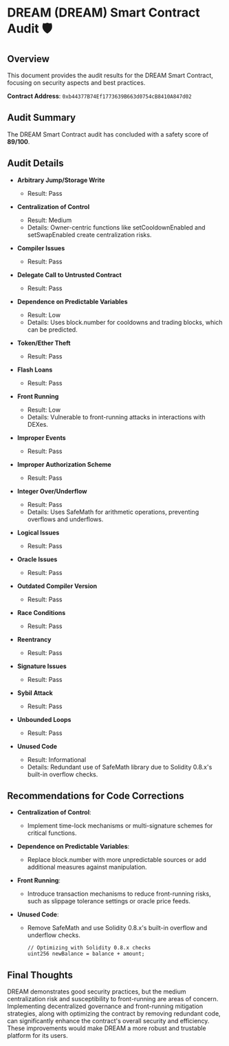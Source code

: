 # DREAM (DREAM) Smart Contract Audit 🛡️

## Overview
This document provides the audit results for the DREAM Smart Contract, focusing on security aspects and best practices.

**Contract Address**: `0xb44377B74Ef1773639B663d0754cB8410A847d02`

## Audit Summary
The DREAM Smart Contract audit has concluded with a safety score of **89/100**.

## Audit Details

- **Arbitrary Jump/Storage Write**
  - Result: Pass

- **Centralization of Control**
  - Result: Medium
  - Details: Owner-centric functions like setCooldownEnabled and setSwapEnabled create centralization risks.

- **Compiler Issues**
  - Result: Pass

- **Delegate Call to Untrusted Contract**
  - Result: Pass

- **Dependence on Predictable Variables**
  - Result: Low
  - Details: Uses block.number for cooldowns and trading blocks, which can be predicted.

- **Token/Ether Theft**
  - Result: Pass

- **Flash Loans**
  - Result: Pass

- **Front Running**
  - Result: Low
  - Details: Vulnerable to front-running attacks in interactions with DEXes.

- **Improper Events**
  - Result: Pass

- **Improper Authorization Scheme**
  - Result: Pass

- **Integer Over/Underflow**
  - Result: Pass
  - Details: Uses SafeMath for arithmetic operations, preventing overflows and underflows.

- **Logical Issues**
  - Result: Pass

- **Oracle Issues**
  - Result: Pass

- **Outdated Compiler Version**
  - Result: Pass

- **Race Conditions**
  - Result: Pass

- **Reentrancy**
  - Result: Pass

- **Signature Issues**
  - Result: Pass

- **Sybil Attack**
  - Result: Pass

- **Unbounded Loops**
  - Result: Pass

- **Unused Code**
  - Result: Informational
  - Details: Redundant use of SafeMath library due to Solidity 0.8.x's built-in overflow checks.

## Recommendations for Code Corrections

- **Centralization of Control**: 
  - Implement time-lock mechanisms or multi-signature schemes for critical functions.

- **Dependence on Predictable Variables**: 
  - Replace block.number with more unpredictable sources or add additional measures against manipulation.

- **Front Running**: 
  - Introduce transaction mechanisms to reduce front-running risks, such as slippage tolerance settings or oracle price feeds.

- **Unused Code**: 
  - Remove SafeMath and use Solidity 0.8.x's built-in overflow and underflow checks.

    ```solidity
    // Optimizing with Solidity 0.8.x checks
    uint256 newBalance = balance + amount;
    ```

## Final Thoughts
DREAM demonstrates good security practices, but the medium centralization risk and susceptibility to front-running are areas of concern. Implementing decentralized governance and front-running mitigation strategies, along with optimizing the contract by removing redundant code, can significantly enhance the contract's overall security and efficiency. These improvements would make DREAM a more robust and trustable platform for its users.
